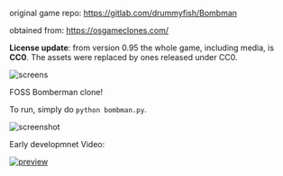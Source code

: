 original game repo: https://gitlab.com/drummyfish/Bombman

obtained from: https://osgameclones.com/

**License update**: from version 0.95 the whole game, including media, is **CC0**. The assets were replaced by ones released under CC0.

![screens](https://github.com/drummyfish/bombman/blob/master/resources/logo.png?raw=true)

FOSS Bomberman clone!

To run, simply do `python bombman.py`.

![screenshot](http://i.imgur.com/3xbgAPM.png)

Early developmnet Video:

[![preview](http://img.youtube.com/vi/N1pGgX_rFOQ/0.jpg)](http://www.youtube.com/watch?v=N1pGgX_rFOQ "preview")

